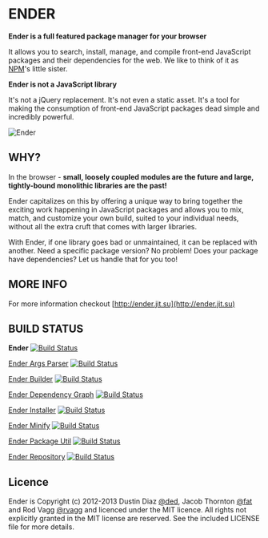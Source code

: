 # ENDER

**Ender is a full featured package manager for your browser**

It allows you to search, install, manage, and compile front-end JavaScript packages and their dependencies for the web. We like to think of it as [NPM](https://github.com/isaacs/npm)'s little sister.

**Ender is not a JavaScript library**

It's not a jQuery replacement. It's not even a static asset. It's a tool for making the consumption of front-end JavaScript packages dead simple and incredibly powerful.

![Ender](http://f.cl.ly/items/1W0P3I3D3m3U0e1j2h1c/Screen%20shot%202011-05-09%20at%2011.31.42%20AM.png)

## WHY?

In the browser - **small, loosely coupled modules are the future and large, tightly-bound monolithic libraries are the past!**

Ender capitalizes on this by offering a unique way to bring together the exciting work happening in JavaScript packages and allows you to mix, match, and customize your own build, suited to your individual needs, without all the extra cruft that comes with larger libraries.

With Ender, if one library goes bad or unmaintained, it can be replaced with another. Need a specific package version? No problem! Does your package have dependencies? Let us handle that for you too!

## MORE INFO

For more information checkout [http://ender.jit.su](http://ender.jit.su)

## BUILD STATUS

**Ender** [![Build Status](https://secure.travis-ci.org/ender-js/Ender.png)](http://travis-ci.org/ender-js/Ender)

[Ender Args Parser](https://github.com/ender-js/ender-args-parser) [![Build Status](https://secure.travis-ci.org/ender-js/ender-args-parser.png)](http://travis-ci.org/ender-js/ender-args-parser)

[Ender Builder](https://github.com/ender-js/ender-builder) [![Build Status](https://secure.travis-ci.org/ender-js/ender-builder.png)](http://travis-ci.org/ender-js/ender-builder)

[Ender Dependency Graph](https://github.com/ender-js/ender-dependency-graph) [![Build Status](https://secure.travis-ci.org/ender-js/ender-dependency-graph.png)](http://travis-ci.org/ender-js/ender-dependency-graph)

[Ender Installer](https://github.com/ender-js/ender-installer) [![Build Status](https://secure.travis-ci.org/ender-js/ender-installer.png)](http://travis-ci.org/ender-js/ender-installer)

[Ender Minify](https://github.com/ender-js/ender-minify) [![Build Status](https://secure.travis-ci.org/ender-js/ender-minify.png)](http://travis-ci.org/ender-js/ender-minify)

[Ender Package Util](https://github.com/ender-js/ender-package-util) [![Build Status](https://secure.travis-ci.org/ender-js/ender-package-util.png)](http://travis-ci.org/ender-js/ender-package-util)

[Ender Repository](https://github.com/ender-js/ender-repository) [![Build Status](https://secure.travis-ci.org/ender-js/ender-repository.png)](http://travis-ci.org/ender-js/ender-repository)

## Licence

Ender is Copyright (c) 2012-2013 Dustin Diaz [@ded](https://twitter.com/ded), Jacob Thornton [@fat](https://twitter.com/fat) and Rod Vagg [@rvagg](https://twitter.com/rvagg) and licenced under the MIT licence. All rights not explicitly granted in the MIT license are reserved. See the included LICENSE file for more details.